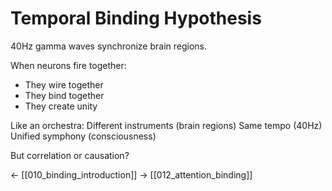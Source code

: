 # Temporal Binding Hypothesis

40Hz gamma waves synchronize brain regions.

When neurons fire together:
- They wire together
- They bind together
- They create unity

Like an orchestra:
Different instruments (brain regions)
Same tempo (40Hz)
Unified symphony (consciousness)

But correlation or causation?

← [[010_binding_introduction]]
→ [[012_attention_binding]]
